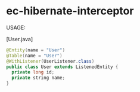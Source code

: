# ec-hibernate-interceptor

USAGE:

[User.java]
```java
@Entity(name = "User")
@Table(name = "User")
@WithListener(UserListener.class)
public class User extends ListenedEntity {
  private long id;
  private string name;
}
```
